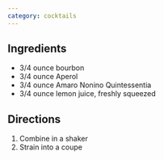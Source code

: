 ```yaml
---
category: cocktails
---
```


## Ingredients

- 3/4 ounce bourbon
- 3/4 ounce Aperol
- 3/4 ounce Amaro Nonino Quintessentia
- 3/4 ounce lemon juice, freshly squeezed

## Directions

1. Combine in a shaker
2. Strain into a coupe
